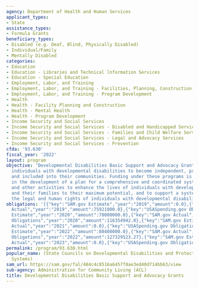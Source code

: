 ```yaml
---
agency: Department of Health and Human Services
applicant_types:
- State
assistance_types:
- Formula Grants
beneficiary_types:
- Disabled (e.g. Deaf, Blind, Physically Disabled)
- Individual/Family
- Mentally Disabled
categories:
- Education
- Education - Libraries and Technical lnformation Services
- Education - Special Education
- Employment, Labor, and Training
- Employment, Labor, and Training - Facilities, Planning, Construction, and Equipment
- Employment, Labor, and Training - Program Development
- Health
- Health - Facility Planning and Construction
- Health - Mental Health
- Health - Program Development
- Income Security and Social Services
- Income Security and Social Services - Disabled and Handicapped Services
- Income Security and Social Services - Families and Child Welfare Services
- Income Security and Social Services - Legal and Advocacy Services
- Income Security and Social Services - Prevention
cfda: '93.630'
fiscal_year: '2022'
layout: program
objective: 'Developmental Disabilities Basic Support and Advocacy Grants: To enable
  individuals with developmental disabilities to become independent, productive, integrated
  and included into their communities. Funding under these programs is to assist States
  in the development of a plan for a comprehensive and coordinated system of services
  and other activities to enhance the lives of individuals with developmental disabilities
  and their families to their maximum potential, and to support a system which protects
  the legal and human rights of individuals with developmental disabilities. '
obligations: '[{"key":"SAM.gov Estimate","year":"2019","amount":0.0},{"key":"SAM.gov
  Actual","year":"2019","amount":75921000.0},{"key":"USASpending.gov Obligations","year":"2019","amount":114621116.0},{"key":"SAM.gov
  Estimate","year":"2020","amount":78000000.0},{"key":"SAM.gov Actual","year":"2020","amount":78000000.0},{"key":"USASpending.gov
  Obligations","year":"2020","amount":116354942.0},{"key":"SAM.gov Estimate","year":"2021","amount":79000000.0},{"key":"SAM.gov
  Actual","year":"2021","amount":0.0},{"key":"USASpending.gov Obligations","year":"2021","amount":125980248.28},{"key":"SAM.gov
  Estimate","year":"2022","amount":88480000.0},{"key":"SAM.gov Actual","year":"2022","amount":0.0},{"key":"USASpending.gov
  Obligations","year":"2022","amount":127329523.27},{"key":"SAM.gov Estimate","year":"2023","amount":0.0},{"key":"SAM.gov
  Actual","year":"2023","amount":0.0},{"key":"USASpending.gov Obligations","year":"2023","amount":120825280.21}]'
permalink: /program/93.630.html
popular_name: (State Councils on Developmental Disabilities and Protection and Advocacy
  Systems)
sam_url: https://sam.gov/fal/484c4c8516a6457f8ae3ed40d714bb63/view
sub-agency: Administration for Community Living (ACL)
title: Developmental Disabilities Basic Support and Advocacy Grants
---
```


